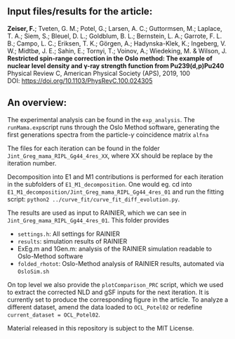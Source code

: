 ## Input files/results for the article:
**Zeiser, F.**; Tveten, G. M.; Potel, G.; Larsen, A. C.; Guttormsen, M.; Laplace, T. A.; Siem, S.; Bleuel, D. L.; Goldblum, B. L.; Bernstein, L. A.; Garrote, F. L. B.; Campo, L. C.; Eriksen, T. K.; Görgen, A.; Hadynska-Klek, K.; Ingeberg, V. W.; Midtbø, J. E.; Sahin, E.; Tornyi, T.; Voinov, A.; Wiedeking, M. & Wilson, J.  
**Restricted spin-range correction in the Oslo method: The example of nuclear level density and γ-ray strength function from Pu239(d,p)Pu240**  
Physical Review C, American Physical Society (APS), 2019, 100   
DOI: https://doi.org/10.1103/PhysRevC.100.024305


## An overview:

The experimental analysis can be found in the `exp_analysis`. The `runMama.exp`script runs through the Oslo Method software, generating the first generations spectra from the particle-$\gamma$ coincidence matrix `alfna`

The files for each iteration can be found in the folder `Jint_Greg_mama_RIPL_Gg44_4res_XX`, where XX should be replace by the iteration number.

Decomposition into E1 and M1 contributions is performed for each iteration in the subfolders of `E1_M1_decomposition`. One would eg. cd into `E1_M1_decomposition/Jint_Greg_mama_RIPL_Gg44_4res_01` and run the fitting script: `python2 ../curve_fit/curve_fit_diff_evolution.py`.

The results are used as input to RAINIER, which we can see in `Jint_Greg_mama_RIPL_Gg44_4res_01`. This folder provides
- `settings.h`: All settings for RAINIER
- `results`: simulation results of RAINIER
- ExEg.m and 1Gen.m: analysis of the RAINIER simulation readable to Oslo-Method software
- `folded_rhotot`: Oslo-Method analysis of RAINIER results, automated via `OsloSim.sh`

On top level we also provide the `plotComparison_PRC` script, which we used to extract the corrected NLD and gSF inputs for the next iteration. It is currently set to produce the corresponding figure in the article. To analyze a different dataset, amend the data loaded to `OCL_Potel02` or redefine `current_dataset = OCL_Potel02`.

Material released in this repository is subject to the MIT License.
